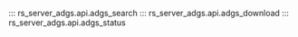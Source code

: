 ::: rs_server_adgs.api.adgs_search
::: rs_server_adgs.api.adgs_download
::: rs_server_adgs.api.adgs_status
